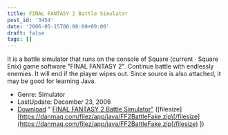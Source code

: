 ```yaml
---
title: FINAL FANTASY 2 Battle Simulator
post_id: '3454'
date: '2006-05-15T00:00:00+09:00'
draft: false
tags: []
---
```


It is a battle simulator that runs on the console of Square (current · Square Enix) game software "FINAL FANTASY 2". Continue battle with endlessly enemies. It will end if the player wipes out. Since source is also attached, it may be good for learning Java.

*   Genre: Simulator
*   LastUpdate: December 23, 2006
*   [Download](/filez/app/java/FF2BattleFake.zip) " [FINAL FANTASY 2 Battle Simulator"](/filez/app/java/FF2BattleFake.zip) (\[filesize\] [https://danmaq.com/filez/app/java/FF2BattleFake.zip\[/filesize](https://danmaq.com/filez/app/java/FF2BattleFake.zip[/filesize) \])